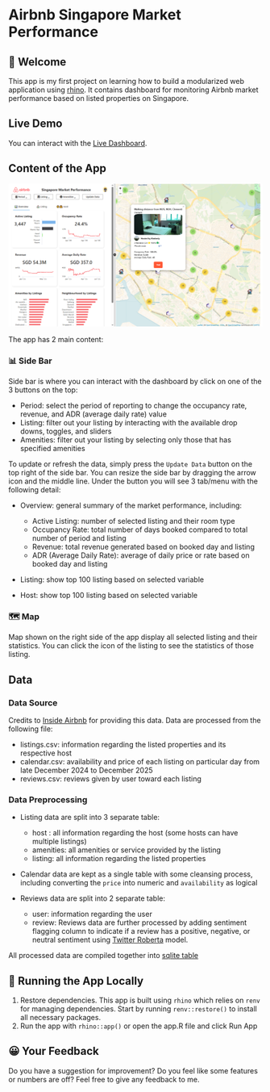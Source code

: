 # Airbnb Singapore Market Performance

## 👋 Welcome

This app is my first project on learning how to build a modularized web application using [rhino](https://www.appsilon.com/rhinoverse/rhino). It contains dashboard for monitoring Airbnb market performance based on listed properties on Singapore. 

## Live Demo

You can interact with the [Live Dashboard](https://argaadya.shinyapps.io/airbnb_market_performance/).

## Content of the App

<p align="center">
<img src="asset_github/main_page.PNG">
</p>

The app has 2 main content:

### 📊 Side Bar

Side bar is where you can interact with the dashboard by click on one of the 3 buttons on the top:

* Period: select the period of reporting to change the occupancy rate, revenue, and ADR (average daily rate) value
* Listing: filter out your listing by interacting with the available drop downs, toggles, and sliders
* Amenities: filter out your listing by selecting only those that has specified amenities

To update or refresh the data, simply press the `Update Data` button on the top right of the side bar. You can resize the side bar by dragging the arrow icon and the middle line. Under the button you will see 3 tab/menu with the following detail:

* Overview: general summary of the market performance, including:
  
  * Active Listing: number of selected listing and their room type
  * Occupancy Rate: total number of days booked compared to total number of period and listing
  * Revenue: total revenue generated based on booked day and listing
  * ADR (Average Daily Rate): average of daily price or rate based on booked day and listing

* Listing: show top 100 listing based on selected variable
* Host: show top 100 listing based on selected variable

### 🗺️ Map

Map shown on the right side of the app display all selected listing and their statistics. You can click the icon of the listing to see the statistics of those listing.

## Data

### Data Source

Credits to [Inside Airbnb](https://insideairbnb.com/get-the-data/) for providing this data. Data are processed from the following file:

* listings.csv: information regarding the listed properties and its respective host
* calendar.csv: availability and price of each listing on particular day from late December 2024 to December 2025
* reviews.csv: reviews given by user toward each listing

### Data Preprocessing

* Listing data are split into 3 separate table:

  * host : all information regarding the host (some hosts can have multiple listings)
  * amenities: all amenities or service provided by the listing
  * listing: all information regarding the listed properties

* Calendar data  are kept as a single table with some cleansing process, including converting the `price` into numeric and `availability` as logical

* Reviews data are split into 2 separate table:

  * user: information regarding the user  
  * review: Reviews data are further processed by adding sentiment flagging column to indicate if a review has a positive, negative, or neutral sentiment using [Twitter Roberta](https://huggingface.co/cardiffnlp/twitter-roberta-base) model.

All processed data are compiled together into [sqlite table](https://github.com/Argaadya/airbnb_market_performance/tree/main/data)

## 🏃 Running the App Locally

1. Restore dependencies. This app is built using `rhino` which relies on `renv` for managing dependencies. Start by running `renv::restore()` to install all necessary packages.
2. Run the app with `rhino::app()` or open the app.R file and click Run App

## 😀 Your Feedback

Do you have a suggestion for improvement? Do you feel like some features or numbers are off? Feel free to give any feedback to me.
